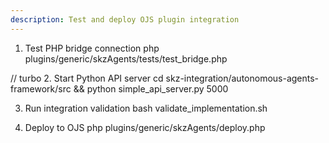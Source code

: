 ```yaml
---
description: Test and deploy OJS plugin integration
---
```


1. Test PHP bridge connection
php plugins/generic/skzAgents/tests/test_bridge.php

// turbo
2. Start Python API server
cd skz-integration/autonomous-agents-framework/src && python simple_api_server.py 5000

3. Run integration validation
bash validate_implementation.sh

4. Deploy to OJS
php plugins/generic/skzAgents/deploy.php